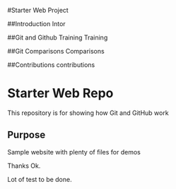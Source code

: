 
#Starter Web Project

##Introduction
Intor

##Git and Github Training
Training

##Git Comparisons
Comparisons

##Contributions
contributions

# Starter Web Repo

This repository is for showing how Git and GitHub work

## Purpose

Sample website with plenty of files for demos

Thanks Ok.

Lot of test to be done.
